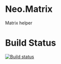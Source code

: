 # Neo.Matrix
Matrix helper

# Build Status
[![Build status](https://github.com/klyse/Neo.Matrix)](https://derklyse.visualstudio.com/GitBuilds/_build/latest?definitionId=6)
